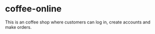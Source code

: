 # coffee-online
This is an coffee shop where customers can log in, create accounts and make orders.
